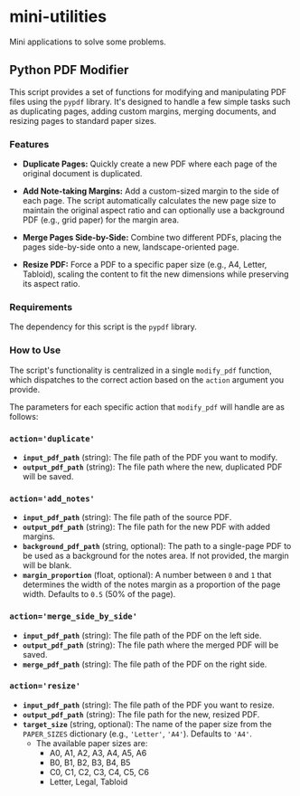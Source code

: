 # mini-utilities
Mini applications to solve some problems.

## Python PDF Modifier

This script provides a set of functions for modifying and manipulating PDF files using the `pypdf` library. It's designed to handle a few simple tasks such as duplicating pages, adding custom margins, merging documents, and resizing pages to standard paper sizes.

### Features

* **Duplicate Pages:** Quickly create a new PDF where each page of the original document is duplicated.

* **Add Note-taking Margins:** Add a custom-sized margin to the side of each page. The script automatically calculates the new page size to maintain the original aspect ratio and can optionally use a background PDF (e.g., grid paper) for the margin area.

* **Merge Pages Side-by-Side:** Combine two different PDFs, placing the pages side-by-side onto a new, landscape-oriented page.

* **Resize PDF:** Force a PDF to a specific paper size (e.g., A4, Letter, Tabloid), scaling the content to fit the new dimensions while preserving its aspect ratio.

### Requirements

The dependency for this script is the `pypdf` library. 

### How to Use

The script's functionality is centralized in a single `modify_pdf` function, which dispatches to the correct action based on the `action` argument you provide.

The parameters for each specific action that `modify_pdf` will handle are as follows:

### `action='duplicate'`
* **`input_pdf_path`** (string): The file path of the PDF you want to modify.
* **`output_pdf_path`** (string): The file path where the new, duplicated PDF will be saved.

### `action='add_notes'`
* **`input_pdf_path`** (string): The file path of the source PDF.
* **`output_pdf_path`** (string): The file path for the new PDF with added margins.
* **`background_pdf_path`** (string, optional): The path to a single-page PDF to be used as a background for the notes area. If not provided, the margin will be blank.
* **`margin_proportion`** (float, optional): A number between `0` and `1` that determines the width of the notes margin as a proportion of the page width. Defaults to `0.5` (50% of the page).

### `action='merge_side_by_side'`
* **`input_pdf_path`** (string): The file path of the PDF on the left side.
* **`output_pdf_path`** (string): The file path where the merged PDF will be saved.
* **`merge_pdf_path`** (string): The file path of the PDF on the right side.

### `action='resize'`
* **`input_pdf_path`** (string): The file path of the PDF you want to resize.
* **`output_pdf_path`** (string): The file path for the new, resized PDF.
* **`target_size`** (string, optional): The name of the paper size from the `PAPER_SIZES` dictionary (e.g., `'Letter'`, `'A4'`). Defaults to `'A4'`.
    *  The available paper sizes are:
        *  A0, A1, A2, A3, A4, A5, A6
        *   B0, B1, B2, B3, B4, B5
        *  C0, C1, C2, C3, C4, C5, C6
        *    Letter, Legal, Tabloid


